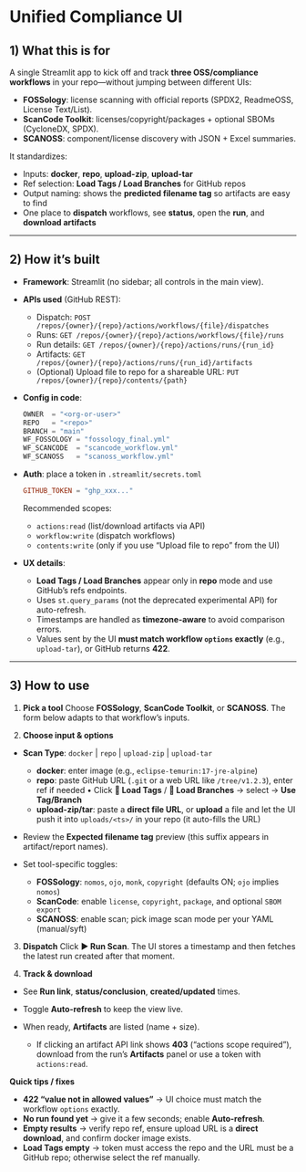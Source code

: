 # Unified Compliance UI

## 1) What this is for

A single Streamlit app to kick off and track **three OSS/compliance workflows** in your repo—without jumping between different UIs:

* **FOSSology**: license scanning with official reports (SPDX2, ReadmeOSS, License Text/List).
* **ScanCode Toolkit**: licenses/copyright/packages + optional SBOMs (CycloneDX, SPDX).
* **SCANOSS**: component/license discovery with JSON + Excel summaries.

It standardizes:

* Inputs: **docker**, **repo**, **upload-zip**, **upload-tar**
* Ref selection: **Load Tags / Load Branches** for GitHub repos
* Output naming: shows the **predicted filename tag** so artifacts are easy to find
* One place to **dispatch** workflows, see **status**, open the **run**, and **download artifacts**

---

## 2) How it’s built

* **Framework**: Streamlit (no sidebar; all controls in the main view).
* **APIs used** (GitHub REST):

  * Dispatch: `POST /repos/{owner}/{repo}/actions/workflows/{file}/dispatches`
  * Runs: `GET /repos/{owner}/{repo}/actions/workflows/{file}/runs`
  * Run details: `GET /repos/{owner}/{repo}/actions/runs/{run_id}`
  * Artifacts: `GET /repos/{owner}/{repo}/actions/runs/{run_id}/artifacts`
  * (Optional) Upload file to repo for a shareable URL: `PUT /repos/{owner}/{repo}/contents/{path}`
* **Config in code**:

  ```python
  OWNER  = "<org-or-user>"
  REPO   = "<repo>"
  BRANCH = "main"
  WF_FOSSOLOGY = "fossology_final.yml"
  WF_SCANCODE  = "scancode_workflow.yml"
  WF_SCANOSS   = "scanoss_workflow.yml"
  ```
* **Auth**: place a token in `.streamlit/secrets.toml`

  ```toml
  GITHUB_TOKEN = "ghp_xxx..."
  ```

  Recommended scopes:

  * `actions:read` (list/download artifacts via API)
  * `workflow:write` (dispatch workflows)
  * `contents:write` (only if you use “Upload file to repo” from the UI)
* **UX details**:

  * **Load Tags / Load Branches** appear only in **repo** mode and use GitHub’s refs endpoints.
  * Uses `st.query_params` (not the deprecated experimental API) for auto-refresh.
  * Timestamps are handled as **timezone-aware** to avoid comparison errors.
  * Values sent by the UI **must match workflow `options` exactly** (e.g., `upload-tar`), or GitHub returns **422**.

---

## 3) How to use

1. **Pick a tool**
   Choose **FOSSology**, **ScanCode Toolkit**, or **SCANOSS**. The form below adapts to that workflow’s inputs.

2. **Choose input & options**

* **Scan Type**: `docker` | `repo` | `upload-zip` | `upload-tar`

  * **docker**: enter image (e.g., `eclipse-temurin:17-jre-alpine`)
  * **repo**: paste GitHub URL (`.git` or a web URL like `/tree/v1.2.3`), enter ref if needed
    • Click **🔖 Load Tags** / **🌿 Load Branches** → select → **Use Tag/Branch**
  * **upload-zip/tar**: paste a **direct file URL**, or **upload** a file and let the UI push it into `uploads/<ts>/` in your repo (it auto-fills the URL)
* Review the **Expected filename tag** preview (this suffix appears in artifact/report names).
* Set tool-specific toggles:

  * **FOSSology**: `nomos`, `ojo`, `monk`, `copyright` (defaults ON; `ojo` implies `nomos`)
  * **ScanCode**: enable `license`, `copyright`,
    `package`, and optional `SBOM export`
  * **SCANOSS**: enable scan; pick image scan mode per your YAML (manual/syft)

3. **Dispatch**
   Click **▶️ Run Scan**. The UI stores a timestamp and then fetches the latest run created after that moment.

4. **Track & download**

* See **Run link**, **status/conclusion**, **created/updated** times.
* Toggle **Auto-refresh** to keep the view live.
* When ready, **Artifacts** are listed (name + size).

  * If clicking an artifact API link shows **403** (“actions scope required”), download from the run’s **Artifacts** panel or use a token with `actions:read`.

**Quick tips / fixes**

* **422 “value not in allowed values”** → UI choice must match the workflow `options` exactly.
* **No run found yet** → give it a few seconds; enable **Auto-refresh**.
* **Empty results** → verify repo ref, ensure upload URL is a **direct download**, and confirm docker image exists.
* **Load Tags empty** → token must access the repo and the URL must be a GitHub repo; otherwise select the ref manually.
